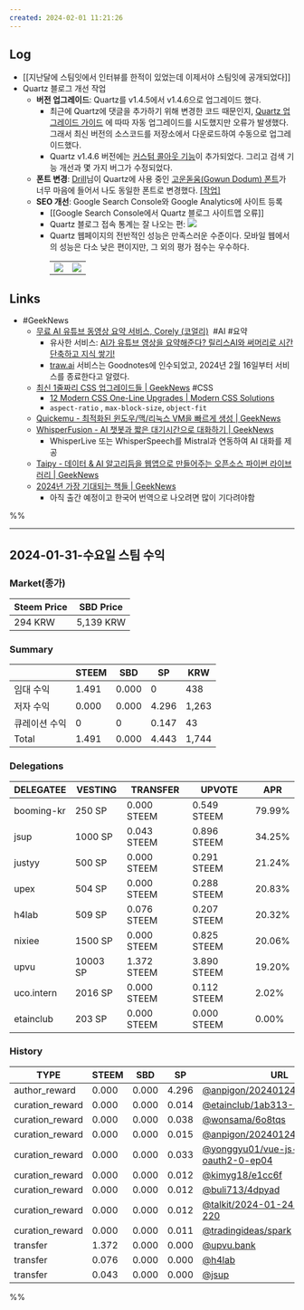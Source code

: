 ```yaml
---
created: 2024-02-01 11:21:26
---
```


## Log
- [[지난달에 스팀잇에서 인터뷰를 한적이 있었는데 이제서야 스팀잇에 공개되었다]]
- Quartz 블로그 개선 작업
	- **버전 업그레이드**: Quartz를 v1.4.5에서 v1.4.6으로 업그레이드 했다.
		- 최근에 Quartz에 댓글을 추가하기 위해 변경한 코드 때문인지, [Quartz 업그레이드 가이드](https://quartz.jzhao.xyz/upgrading) 에 따따 자동 업그레이드를 시도했지만 오류가 발생했다. 그래서 최신 버전의 소스코드를 저장소에서 다운로드하여 수동으로 업그레이드했다.
		- Quartz v1.4.6 버전에는 [커스텀 콜아웃 기능](https://quartz.jzhao.xyz/features/callouts#add-custom-callouts)이 추가되었다. 그리고 검색 기능 개선과 몇 가지 버그가 수정되었다.
	- **폰트 변경**: [Drill](https://drillgarden.netlify.app/)님이 Quartz에 사용 중인 [고운돋움(Gowun Dodum) 폰트](https://fonts.google.com/specimen/Gowun+Dodum)가 너무 마음에 들어서 나도 동일한 폰트로 변경했다. [\[작업\]](https://github.com/anpigon/anpigon-quartz/commit/788394decb336818bf2e41a6c5d35a5f16ef99d9)
	- **SEO 개선**: Google Search Console와 Google Analytics에 사이트 등록
		- [[Google Search Console에서 Quartz 블로그 사이트맵 오류]]
		- Quartz 블로그 접속 통계는 잘 나오는 편: ![](https://i.imgur.com/avW4ydt.png)
		- Quartz 웹페이지의 전반적인 성능은 만족스러운 수준이다. 모바일 웹에서의 성능은 다소 낮은 편이지만, 그 외의 평가 점수는 우수하다. <table><tr><td><img src="https://i.imgur.com/neoDjvR.png"></td><td><img src="https://i.imgur.com/27W6JCo.png"></td></tr></table>

## Links
- #GeekNews
	- [무료 AI 유튜브 동영상 요약 서비스, Corely (코얼리)](https://news.hada.io/topic?id=13035)   #AI #요약
		- 유사한 서비스: [AI가 유튜브 영상을 요약해준다? 릴리스AI와 써머리로 시간 단축하고 지식 쌓기!](https://anpigon.tistory.com/440)
		- [traw.ai](https://traw.ai/home) 서비스는 Goodnotes에 인수되었고, 2024년 2월 16일부터 서비스를 종료한다고 알렸다.
	- [최신 1줄짜리 CSS 업그레이드들  | GeekNews](https://news.hada.io/topic?id=13141) #CSS
		- [12 Modern CSS One-Line Upgrades | Modern CSS Solutions](https://moderncss.dev/12-modern-css-one-line-upgrades)
		- `aspect-ratio` , `max-block-size`, `object-fit`
	- [Quickemu - 최적화된 윈도우/맥/리눅스 VM을 빠르게 생성 | GeekNews](https://news.hada.io/topic?id=13129)
	- [WhisperFusion - AI 챗봇과 짧은 대기시간으로 대화하기 | GeekNews](https://news.hada.io/topic?id=13124)
		- WhisperLive 또는 WhisperSpeech를 Mistral과 연동하여 AI 대화를 제공
	- [Taipy - 데이터 &amp; AI 알고리듬을 웹앱으로 만들어주는 오픈소스 파이썬 라이브러리  | GeekNews](https://news.hada.io/topic?id=13104)
	- [2024년 가장 기대되는 책들 | GeekNews](https://news.hada.io/topic?id=13111)
		- 아직 출간 예정이고 한국어 번역으로 나오려면 많이 기다려야함

%%

---

## 2024-01-31-수요일 스팀 수익

### Market(종가)
| Steem Price | SBD Price |
| --- | --- |
| 294 KRW | 5,139 KRW |

### Summary
| | STEEM | SBD | SP | KRW |
| --- | --- | --- | --- |--- |
| 임대 수익 | 1.491 | 0.000 | 0 | 438 |
| 저자 수익 | 0.000 | 0.000 | 4.296 | 1,263 |
| 큐레이션 수익 | 0 | 0 | 0.147 | 43 |
| Total | 1.491 | 0.000 | 4.443 | 1,744 |

### Delegations
| DELEGATEE | VESTING | TRANSFER | UPVOTE | APR |
| --- | --- | --- | --- | --- |
| booming-kr | 250 SP | 0.000 STEEM | 0.549 STEEM | 79.99% |
| jsup | 1000 SP | 0.043 STEEM | 0.896 STEEM | 34.25% |
| justyy | 500 SP | 0.000 STEEM | 0.291 STEEM | 21.24% |
| upex | 504 SP | 0.000 STEEM | 0.288 STEEM | 20.83% |
| h4lab | 509 SP | 0.076 STEEM | 0.207 STEEM | 20.32% |
| nixiee | 1500 SP | 0.000 STEEM | 0.825 STEEM | 20.06% |
| upvu | 10003 SP | 1.372 STEEM | 3.890 STEEM | 19.20% |
| uco.intern | 2016 SP | 0.000 STEEM | 0.112 STEEM | 2.02% |
| etainclub | 203 SP | 0.000 STEEM | 0.000 STEEM | 0.00% |

### History
| TYPE | STEEM | SBD | SP | URL |
| --- | --- | --- | --- | --- |
| author_reward | 0.000 | 0.000 | 4.296 | [@anpigon/20240124t101813727z](https://steemit.com/@anpigon/20240124t101813727z) |
| curation_reward | 0.000 | 0.000 | 0.014 | [@etainclub/1ab313-1](https://steemit.com/@etainclub/1ab313-1) |
| curation_reward | 0.000 | 0.000 | 0.038 | [@wonsama/6o8tqs](https://steemit.com/@wonsama/6o8tqs) |
| curation_reward | 0.000 | 0.000 | 0.015 | [@anpigon/20240124t101813727z](https://steemit.com/@anpigon/20240124t101813727z) |
| curation_reward | 0.000 | 0.000 | 0.033 | [@yonggyu01/vue-js-api--oauth2-0-ep04](https://steemit.com/@yonggyu01/vue-js-api--oauth2-0-ep04) |
| curation_reward | 0.000 | 0.000 | 0.012 | [@kimyg18/e1cc6f](https://steemit.com/@kimyg18/e1cc6f) |
| curation_reward | 0.000 | 0.000 | 0.012 | [@buli713/4dpyad](https://steemit.com/@buli713/4dpyad) |
| curation_reward | 0.000 | 0.000 | 0.012 | [@talkit/2024-01-24-t-t-62-59-220](https://steemit.com/@talkit/2024-01-24-t-t-62-59-220) |
| curation_reward | 0.000 | 0.000 | 0.011 | [@tradingideas/spark](https://steemit.com/@tradingideas/spark) |
| transfer | 1.372 | 0.000 | 0.000 | [@upvu.bank](https://steemit.com/@upvu.bank) |
| transfer | 0.076 | 0.000 | 0.000 | [@h4lab](https://steemit.com/@h4lab) |
| transfer | 0.043 | 0.000 | 0.000 | [@jsup](https://steemit.com/@jsup) |


%%
